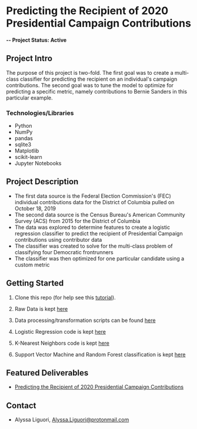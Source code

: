 # Predicting the Recipient of 2020 Presidential Campaign Contributions

#### -- Project Status: Active

## Project Intro
The purpose of this project is two-fold. The first goal was to create a multi-class classifier for predicting the recipient on an individual's campaign contributions. The second goal was to tune the model to optimize for predicting a specific metric, namely contributions to Bernie Sanders in this particular example. 

### Technologies/Libraries
* Python
* NumPy
* pandas
* sqlite3
* Matplotlib
* scikit-learn
* Jupyter Notebooks

## Project Description
- The first data source is the Federal Election Commission's (FEC) individual contributions data for the District of Columbia pulled on October 18, 2019
- The second data source is the Census Bureau's American Community Survey (ACS) from 2015 for the District of Columbia 
- The data was explored to determine features to create a logistic regression classifier to predict the recipient of Presidential Campaign contributions using contributor data
- The classifier was created to solve for the multi-class problem of classifying four Democratic frontrunners
- The classifier was then optimized for one particular candidate using a custom metric 

## Getting Started

1. Clone this repo (for help see this [tutorial](https://help.github.com/articles/cloning-a-repository/)).

2. Raw Data is kept [here](https://github.com/ali0003433/political-contributions/tree/master/raw_data)
    
3. Data processing/transformation scripts can be found [here](https://github.com/ali0003433/predicting-recipient-presidential-contributions/blob/master/ntbk-1.ipynb)

4. Logistic Regression code is kept [here](https://github.com/ali0003433/predicting-recipient-presidential-contributions/blob/master/ntbk-2.ipynb)

5. K-Nearest Neighbors code is kept [here](https://github.com/ali0003433/predicting-recipient-presidential-contributions/blob/master/ntbk-3.ipynb)

6. Support Vector Machine and Random Forest classification is kept [here](https://github.com/ali0003433/predicting-recipient-presidential-contributions/blob/master/ntbk-4.ipynb)

## Featured Deliverables
* [Predicting the Recipient of 2020 Presidential Campaign Contributions](https://docs.google.com/presentation/d/1rupXD29Td_W4v2tG5Tqmqj0PIwOcIB2lv6xSA339FA4/edit)

## Contact
* Alyssa Liguori, Alyssa.Liguori@protonmail.com 

